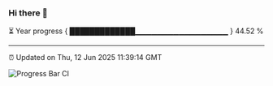 ### Hi there 👋

⏳ Year progress { █████████████▁▁▁▁▁▁▁▁▁▁▁▁▁▁▁▁▁ } 44.52 %

---

⏰ Updated on Thu, 12 Jun 2025 11:39:14 GMT

![Progress Bar CI](https://github.com/IshwaranRudhara/GIT-ACTION/workflows/Progress%20Bar%20CI/badge.svg)
